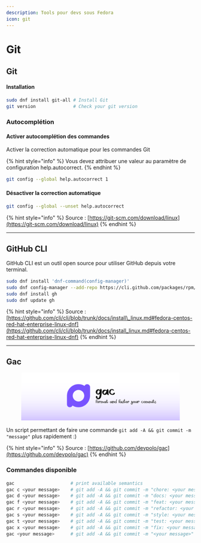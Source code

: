 ```yaml
---
description: Tools pour devs sous Fedora
icon: git
---
```


# Git

####

## Git

#### Installation

```bash
sudo dnf install git-all # Install Git
git version              # Check your git version
```

### Autocomplétion

#### Activer autocomplétion des commandes

Activer la correction automatique pour les commandes Git

{% hint style="info" %}
Vous devez attribuer une valeur au paramètre de configuration help.autocorrect.
{% endhint %}

```bash
git config --global help.autocorrect 1
```

#### Désactiver la correction automatique

```bash
git config --global --unset help.autocorrect
```

{% hint style="info" %}
Source : [https://git-scm.com/download/linux](https://git-scm.com/download/linux)
{% endhint %}

***

## GitHub CLI

GitHub CLI est un outil open source pour utiliser GitHub depuis votre terminal.

```bash
sudo dnf install 'dnf-command(config-manager)'
sudo dnf config-manager --add-repo https://cli.github.com/packages/rpm/gh-cli.repo
sudo dnf install gh
sudo dnf update gh
```

{% hint style="info" %}
Source : [https://github.com/cli/cli/blob/trunk/docs/install\_linux.md#fedora-centos-red-hat-enterprise-linux-dnf](https://github.com/cli/cli/blob/trunk/docs/install_linux.md#fedora-centos-red-hat-enterprise-linux-dnf)
{% endhint %}

***

## Gac

<figure><img src="../../../../.gitbook/assets/gac.svg" alt="" width="563"><figcaption></figcaption></figure>

Un script permettant de faire une commande `git add -A && git commit -m "message"` plus rapidement :)

{% hint style="info" %}
Source : [https://github.com/devpolo/gac](https://github.com/devpolo/gac)
{% endhint %}

### Commandes disponible

```bash
gac                     # print available semantics
gac c <your message>    # git add -A && git commit -m "chore: <your message>"
gac d <your message>    # git add -A && git commit -m "docs: <your message>"
gac f <your message>    # git add -A && git commit -m "feat: <your message>"
gac r <your message>    # git add -A && git commit -m "refactor: <your message>"
gac s <your message>    # git add -A && git commit -m "style: <your message>"
gac t <your message>    # git add -A && git commit -m "test: <your message>"
gac x <your message>    # git add -A && git commit -m "fix: <your message>"
gac <your message>      # git add -A && git commit -m "<your message>"
```
